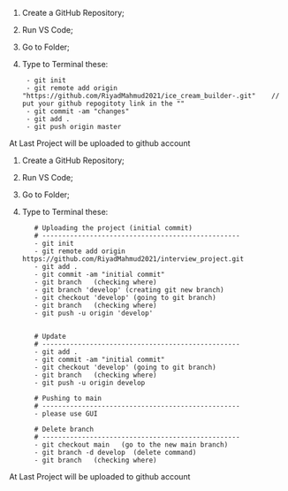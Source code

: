 <!-- git project upload From pc to GITHUB: -->
<!-- ===================================== -->

1. Create a GitHub Repository;

2. Run VS Code;

3. Go to Folder; 

4. Type to Terminal these:

        - git init
        - git remote add origin "https://github.com/RiyadMahmud2021/ice_cream_builder-.git"    //  put your github repogitoty link in the ""
        - git commit -am "changes"
        - git add . 
        - git push origin master

At Last Project will be uploaded to github account

<!-- git project upload From pc to GITHUB: -->
<!-- ===================================== -->



<!-- git project upload From pc to GITHUB with branch: -->
<!-- =========================================================== -->

1. Create a GitHub Repository;

2. Run VS Code;

3. Go to Folder; 

4. Type to Terminal these:


          # Uploading the project (initial commit)
          # --------------------------------------------------
          - git init
          - git remote add origin https://github.com/RiyadMahmud2021/interview_project.git 
          - git add .
          - git commit -am "initial commit"
          - git branch   (checking where)
          - git branch 'develop' (creating git new branch)
          - git checkout 'develop' (going to git branch)
          - git branch   (checking where)
          - git push -u origin 'develop'


          # Update
          # --------------------------------------------------
          - git add .
          - git commit -am "initial commit"
          - git checkout 'develop' (going to git branch)
          - git branch   (checking where)
          - git push -u origin develop

          # Pushing to main 
          # --------------------------------------------------
          - please use GUI

          # Delete branch 
          # --------------------------------------------------
          - git checkout main   (go to the new main branch)
          - git branch -d develop  (delete command)
          - git branch   (checking where) 
 

At Last Project will be uploaded to github account

<!-- git project upload From pc to GITHUB with branch: -->
<!-- =========================================================== -->
